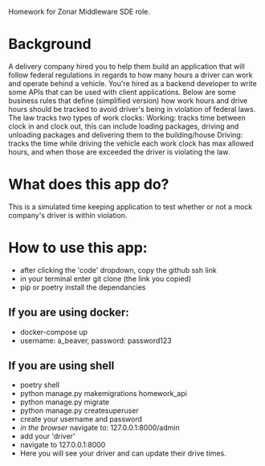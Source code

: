 Homework for Zonar Middleware SDE role.

# Background
A delivery company hired you to help them build an application that will follow federal regulations in regards to how many hours a driver can work and operate behind a vehicle. You're hired as a backend developer to write some APIs that can be used with client applications. 
Below are some business rules that define (simplified version) how work hours and drive hours should be tracked to avoid driver's being in violation of federal laws.
The law tracks two types of work clocks: 
Working: tracks time between clock in and clock out, this can include loading packages, driving and unloading packages and delivering them to the building/house
Driving: tracks the time while driving the vehicle
each work clock has max allowed hours, and when those are exceeded the driver is violating the law.

# What does this app do?
This is a simulated time keeping application to test whether or not a mock company's driver is within violation.

# How to use this app:
- after clicking the 'code' dropdown, copy the github ssh link
- in your terminal enter git clone (the link you copied)
- pip or poetry install the dependancies

## If you are using docker:
- docker-compose up
- username: a_beaver, password: password123

## If you are using shell
- poetry shell
- python manage.py makemigrations homework_api
- python manage.py migrate
- python manage.py createsuperuser
- create your username and password
- *in the browser* navigate to: 127.0.0.1:8000/admin
- add your 'driver'
- navigate to 127.0.0.1:8000
- Here you will see your driver and can update their drive times.
